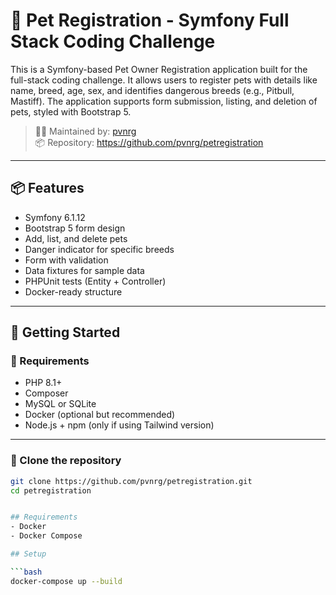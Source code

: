 # 🐾 Pet Registration - Symfony Full Stack Coding Challenge

This is a Symfony-based Pet Owner Registration application built for the full-stack coding challenge. It allows users to register pets with details like name, breed, age, sex, and identifies dangerous breeds (e.g., Pitbull, Mastiff). The application supports form submission, listing, and deletion of pets, styled with Bootstrap 5.

> 🧑‍💻 Maintained by: [pvnrg](https://github.com/pvnrg)  
> 📦 Repository: https://github.com/pvnrg/petregistration

---

## 📦 Features

- Symfony 6.1.12
- Bootstrap 5 form design
- Add, list, and delete pets
- Danger indicator for specific breeds
- Form with validation
- Data fixtures for sample data
- PHPUnit tests (Entity + Controller)
- Docker-ready structure

---

## 🚀 Getting Started

### 🔧 Requirements

- PHP 8.1+
- Composer
- MySQL or SQLite
- Docker (optional but recommended)
- Node.js + npm (only if using Tailwind version)

---

### 📂 Clone the repository

```bash
git clone https://github.com/pvnrg/petregistration.git
cd petregistration


## Requirements
- Docker
- Docker Compose

## Setup

```bash
docker-compose up --build
